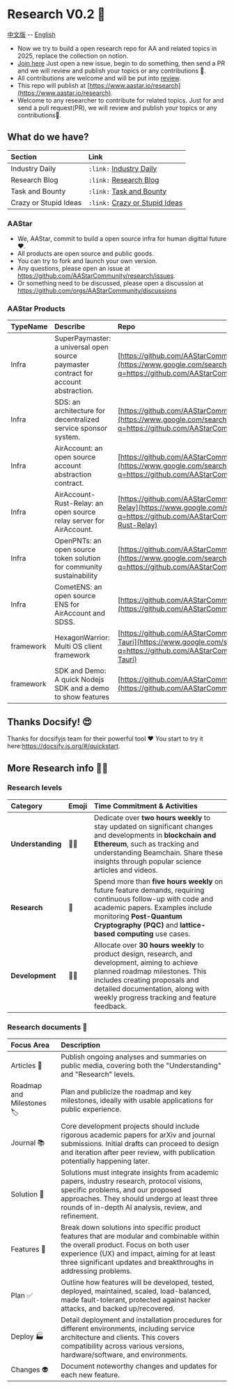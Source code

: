 # Research V0.2 :rocket:

[中文版](README_CN.md) -- [English](README.md)
- Now we try to build a open research repo for AA and related topics in 2025,
replace the collection on notion.
- [Join here](https://github.com/AAStarCommunity/research/issues) Just open a new
issue, begin to do something, then send a PR and we will review and publish your
topics or any contributions :carrot:.
- All contributions are welcome and will be put into
[review](https://github.com/AAStarCommunity/research/review).
- This repo will publish at
[https://www.aastar.io/research](https://www.aastar.io/research).
- Welcome to any researcher to contribute for related topics. Just for and send a pull request(PR), we will review and publish your topics or any contributions🥕.

## What do we have?

| Section                 | Link                                                                 |
| :---------------------- | :------------------------------------------------------------------- |
| Industry Daily | `:link:` [Industry Daily](industry/IndustryResearch.md)   |
| Research Blog      | `:link:` [Research Blog](blog/blog-board.md)                                |
| Task and Bounty    | `:link:` [Task and Bounty](tasks/task-board.md)                               |
| Crazy or Stupid Ideas   | `:link:` [Crazy or Stupid Ideas](ideas/crazy-stupid-ideas.md)      |

### AAStar
- We, AAStar, commit to build a open source infra for human digittal future ❤️.
- All products are open source and public goods. 
- You can try to fork and launch your own version. 
- Any questions, please open an issue at https://github.com/AAStarCommunity/research/issues. 
- Or something need to be discussed, please open a discussion at https://github.com/orgs/AAStarCommunity/discussions

### AAStar Products

| TypeName  | Describe                                                  | Repo                                                       |
| :-------- | :-------------------------------------------------------- | :--------------------------------------------------------- |
| Infra     | SuperPaymaster: a universal open source paymaster contract for account abstraction. | [https://github.com/AAStarCommunity/SuperPaymaster](https://www.google.com/search?q=https://github.com/AAStarCommunity/SuperPaymaster)     |
| Infra     | SDS: an architecture for decentralized service sponsor system. | [https://github.com/AAStarCommunity/SDSS](https://www.google.com/search?q=https://github.com/AAStarCommunity/SDSS)                |
| Infra     | AirAccount: an open source account abstraction contract.    | [https://github.com/AAStarCommunity/AirAccount](https://www.google.com/search?q=https://github.com/AAStarCommunity/AirAccount)          |
| Infra     | AirAccount-Rust-Relay: an open source relay server for AirAccount. | [https://github.com/AAStarCommunity/AirAccount-Rust-Relay](https://www.google.com/search?q=https://github.com/AAStarCommunity/AirAccount-Rust-Relay) |
| Infra     | OpenPNTs: an open source token solution for community sustainability | [https://github.com/AAStarCommunity/OpenPNTs](https://www.google.com/search?q=https://github.com/AAStarCommunity/OpenPNTs)            |
| Infra     | CometENS: an open source ENS for AirAccount and SDSS.     | [https://github.com/AAStarCommunity/CometENS](https://github.com/AAStarCommunity/CometENS)            |
| framework | HexagonWarrior: Multi OS client framework                 | [https://github.com/AAStarCommunity/HexagonWarrior-Tauri](https://www.google.com/search?q=https://github.com/AAStarCommunity/HexagonWarrior-Tauri)  |
| framework | SDK and Demo: A quick Nodejs SDK and a demo to show features | [https://github.com/AAStarCommunity/AAStar\_SDK](https://github.com/AAStarCommunity/AAStar_SDK)          |


## Thanks Docsify! 😍
Thanks for docsifyjs team for their powerful tool :heart: You start to try it
here:https://docsify.js.org/#/quickstart.

## More Research info :scientist:

### Research levels

| Category | Emoji | Time Commitment & Activities |
| :------- | :---- | :--------------------------- |
| **Understanding** | 🧑‍🎓 | Dedicate over **two hours weekly** to stay updated on significant changes and developments in **blockchain and Ethereum**, such as tracking and understanding Beamchain. Share these insights through popular science articles and videos. |
| **Research** | 🤿 | Spend more than **five hours weekly** on future feature demands, requiring continuous follow-up with code and academic papers. Examples include monitoring **Post-Quantum Cryptography (PQC)** and **lattice-based computing** use cases. |
| **Development** | 👷‍♂️ | Allocate over **30 hours weekly** to product design, research, and development, aiming to achieve planned roadmap milestones. This includes creating proposals and detailed documentation, along with weekly progress tracking and feature feedback. |

### Research documents 📂

| Focus Area                | Description                                                                                                                                                                                          |
| :------------------------ | :--------------------------------------------------------------------------------------------------------------------------------------------------------------------------------------------------- |
| Articles 🎯             | Publish ongoing analyses and summaries on public media, covering both the "Understanding" and "Research" levels.                                                                                     |
| Roadmap and Milestones 🏷️ | Plan and publicize the roadmap and key milestones, ideally with usable applications for public experience.                                                                                             |
| Journal 📚              | Core development projects should include rigorous academic papers for arXiv and journal submissions. Initial drafts can proceed to design and iteration after peer review, with publication potentially happening later. |
| Solution 💯             | Solutions must integrate insights from academic papers, industry research, protocol visions, specific problems, and our proposed approaches. They should undergo at least three rounds of in-depth AI analysis, review, and refinement. |
| Features 🎁             | Break down solutions into specific product features that are modular and combinable within the overall product. Focus on both user experience (UX) and impact, aiming for at least three significant updates and breakthroughs in addressing problems. |
| Plan ✅                 | Outline how features will be developed, tested, deployed, maintained, scaled, load-balanced, made fault-tolerant, protected against hacker attacks, and backed up/recovered.                            |
| Deploy 🏭               | Detail deployment and installation procedures for different environments, including service architecture and clients. This covers compatibility across various versions, hardware/software, and environments. |
| Changes 👽              | Document noteworthy changes and updates for each new feature.                                                                                                                                          |